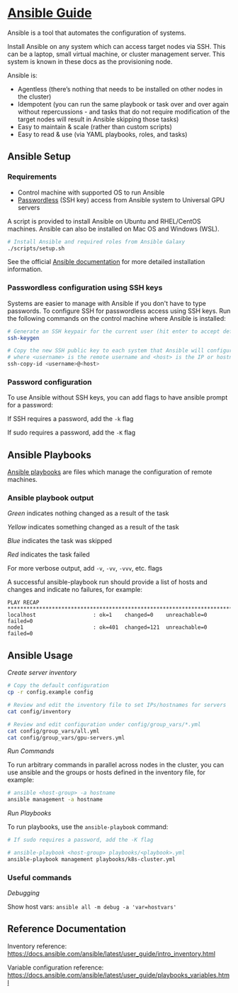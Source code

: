 [Ansible Guide](https://www.ansible.com/overview/how-ansible-works)
===

Ansible is a tool that automates the configuration of systems.

Install Ansible on any system which can access target nodes via SSH. This can be a laptop, small virtual machine, or cluster management server. This system is known in these docs as the provisioning node.

Ansible is:
* Agentless (there’s nothing that needs to be installed on other nodes in the cluster)
* Idempotent (you can run the same playbook or task over and over again without repercussions - and tasks that do not require modification of the target nodes will result in Ansible skipping those tasks)
* Easy to maintain & scale (rather than custom scripts)
* Easy to read & use (via YAML playbooks, roles, and tasks)


## Ansible Setup

### Requirements

* Control machine with supported OS to run Ansible
* [Passwordless](docs/ANSIBLE.md#passwordless-configuration-using-ssh-keys) (SSH key) access from Ansible system to Universal GPU servers

A script is provided to install Ansible on Ubuntu and RHEL/CentOS machines. Ansible can also be installed on Mac OS and Windows (WSL).

```sh
# Install Ansible and required roles from Ansible Galaxy
./scripts/setup.sh
```

See the official [Ansible documentation](https://docs.ansible.com/ansible/latest/installation_guide/intro_installation.html)
for more detailed installation information.

### Passwordless configuration using SSH keys

Systems are easier to manage with Ansible if you don't have to type passwords. To configure SSH for passwordless
access using SSH keys. Run the following commands on the control machine where Ansible is installed:

```sh
# Generate an SSH keypair for the current user (hit enter to accept defaults)
ssh-keygen

# Copy the new SSH public key to each system that Ansible will configure
# where <username> is the remote username and <host> is the IP or hostname of the remote system
ssh-copy-id <username>@<host>
```

### Password configuration

To use Ansible without SSH keys, you can add flags to have ansible prompt for a password:

If SSH requires a password, add the `-k` flag

If sudo requires a password, add the `-K` flag

## Ansible Playbooks

[Ansible playbooks](https://docs.ansible.com/ansible/latest/user_guide/playbooks.html) are files which
manage the configuration of remote machines.

### Ansible playbook output

*Green* indicates nothing changed as a result of the task

*Yellow* indicates something changed as a result of the task

*Blue* indicates the task was skipped

*Red* indicates the task failed


For more verbose output, add `-v`, `-vv`, `-vvv`, etc. flags

A successful ansible-playbook run should provide a list of hosts and changes
and indicate no failures, for example:

```console
PLAY RECAP ************************************************************************************************************
localhost                  : ok=1    changed=0    unreachable=0    failed=0
node1                      : ok=401  changed=121  unreachable=0    failed=0
```

## Ansible Usage

_Create server inventory_

```sh
# Copy the default configuration
cp -r config.example config

# Review and edit the inventory file to set IPs/hostnames for servers
cat config/inventory

# Review and edit configuration under config/group_vars/*.yml
cat config/group_vars/all.yml
cat config/group_vars/gpu-servers.yml
```

_Run Commands_

To run arbitrary commands in parallel across nodes in the cluster, you can use ansible and the groups or hosts defined in the inventory file, for example:

```sh
# ansible <host-group> -a hostname
ansible management -a hostname
```

_Run Playbooks_

To run playbooks, use the `ansible-playbook` command:

```sh
# If sudo requires a password, add the -K flag

# ansible-playbook <host-group> playbooks/<playbook>.yml
ansible-playbook management playbooks/k8s-cluster.yml
```

### Useful commands

_Debugging_

Show host vars: `ansible all -m debug -a 'var=hostvars'`

## Reference Documentation

Inventory reference: https://docs.ansible.com/ansible/latest/user_guide/intro_inventory.html

Variable configuration reference: https://docs.ansible.com/ansible/latest/user_guide/playbooks_variables.html
